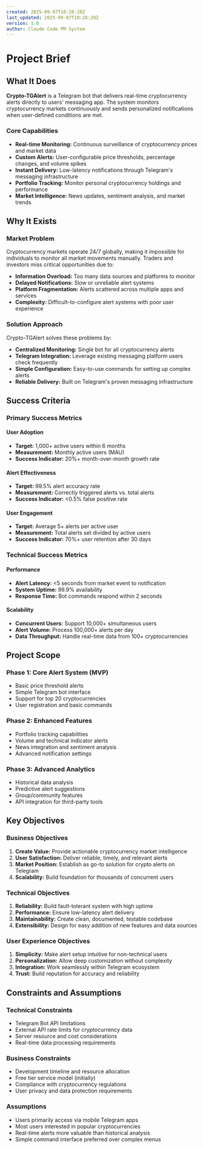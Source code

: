 ```yaml
---
created: 2025-09-07T10:28:29Z
last_updated: 2025-09-07T10:28:29Z
version: 1.0
author: Claude Code PM System
---
```


# Project Brief

## What It Does

**Crypto-TGAlert** is a Telegram bot that delivers real-time cryptocurrency alerts directly to users' messaging app. The system monitors cryptocurrency markets continuously and sends personalized notifications when user-defined conditions are met.

### Core Capabilities
- **Real-time Monitoring:** Continuous surveillance of cryptocurrency prices and market data
- **Custom Alerts:** User-configurable price thresholds, percentage changes, and volume spikes
- **Instant Delivery:** Low-latency notifications through Telegram's messaging infrastructure
- **Portfolio Tracking:** Monitor personal cryptocurrency holdings and performance
- **Market Intelligence:** News updates, sentiment analysis, and market trends

## Why It Exists

### Market Problem
Cryptocurrency markets operate 24/7 globally, making it impossible for individuals to monitor all market movements manually. Traders and investors miss critical opportunities due to:
- **Information Overload:** Too many data sources and platforms to monitor
- **Delayed Notifications:** Slow or unreliable alert systems
- **Platform Fragmentation:** Alerts scattered across multiple apps and services
- **Complexity:** Difficult-to-configure alert systems with poor user experience

### Solution Approach
Crypto-TGAlert solves these problems by:
- **Centralized Monitoring:** Single bot for all cryptocurrency alerts
- **Telegram Integration:** Leverage existing messaging platform users check frequently
- **Simple Configuration:** Easy-to-use commands for setting up complex alerts
- **Reliable Delivery:** Built on Telegram's proven messaging infrastructure

## Success Criteria

### Primary Success Metrics

#### User Adoption
- **Target:** 1,000+ active users within 6 months
- **Measurement:** Monthly active users (MAU)
- **Success Indicator:** 20%+ month-over-month growth rate

#### Alert Effectiveness
- **Target:** 99.5% alert accuracy rate
- **Measurement:** Correctly triggered alerts vs. total alerts
- **Success Indicator:** <0.5% false positive rate

#### User Engagement
- **Target:** Average 5+ alerts per active user
- **Measurement:** Total alerts set divided by active users
- **Success Indicator:** 70%+ user retention after 30 days

### Technical Success Metrics

#### Performance
- **Alert Latency:** <5 seconds from market event to notification
- **System Uptime:** 99.9% availability
- **Response Time:** Bot commands respond within 2 seconds

#### Scalability
- **Concurrent Users:** Support 10,000+ simultaneous users
- **Alert Volume:** Process 100,000+ alerts per day
- **Data Throughput:** Handle real-time data from 100+ cryptocurrencies

## Project Scope

### Phase 1: Core Alert System (MVP)
- Basic price threshold alerts
- Simple Telegram bot interface
- Support for top 20 cryptocurrencies
- User registration and basic commands

### Phase 2: Enhanced Features
- Portfolio tracking capabilities
- Volume and technical indicator alerts
- News integration and sentiment analysis
- Advanced notification settings

### Phase 3: Advanced Analytics
- Historical data analysis
- Predictive alert suggestions
- Group/community features
- API integration for third-party tools

## Key Objectives

### Business Objectives
1. **Create Value:** Provide actionable cryptocurrency market intelligence
2. **User Satisfaction:** Deliver reliable, timely, and relevant alerts
3. **Market Position:** Establish as go-to solution for crypto alerts on Telegram
4. **Scalability:** Build foundation for thousands of concurrent users

### Technical Objectives
1. **Reliability:** Build fault-tolerant system with high uptime
2. **Performance:** Ensure low-latency alert delivery
3. **Maintainability:** Create clean, documented, testable codebase
4. **Extensibility:** Design for easy addition of new features and data sources

### User Experience Objectives
1. **Simplicity:** Make alert setup intuitive for non-technical users
2. **Personalization:** Allow deep customization without complexity
3. **Integration:** Work seamlessly within Telegram ecosystem
4. **Trust:** Build reputation for accuracy and reliability

## Constraints and Assumptions

### Technical Constraints
- Telegram Bot API limitations
- External API rate limits for cryptocurrency data
- Server resource and cost considerations
- Real-time data processing requirements

### Business Constraints
- Development timeline and resource allocation
- Free tier service model (initially)
- Compliance with cryptocurrency regulations
- User privacy and data protection requirements

### Assumptions
- Users primarily access via mobile Telegram apps
- Most users interested in popular cryptocurrencies
- Real-time alerts more valuable than historical analysis
- Simple command interface preferred over complex menus
